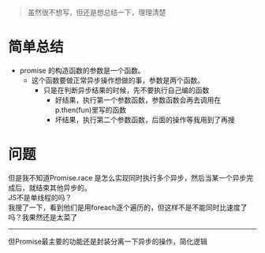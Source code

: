 [mTime]:#(1534521862983)
<!---
虽然很不想写，但还是想总结一下，理理清楚
--->
> 虽然很不想写，但还是想总结一下，理理清楚  

# 简单总结

* promise 的构造函数的参数是一个函数。  
	* 这个函数要做正常异步操作想做的事，参数是两个函数。  
		* 只是在判断异步结果的时候，先不要执行自己编的函数
			* 好结果，执行第一个参数函数，参数函数会再去调用在p.then(fun)里写的函数
			* 坏结果，执行第二个参数函数，后面的操作等我用到了再搜

# 问题
但是我不知道Promise.race 是怎么实现同时执行多个异步，然后当某一个异步完成后，就结束其他异步的。  
JS不是单线程的吗？  
我搜了一下，看到他们是用foreach逐个遍历的，但这样不是不能同时比速度了吗？我果然还是太菜了  

---
但Promise最主要的功能还是封装分离一下异步的操作，简化逻辑